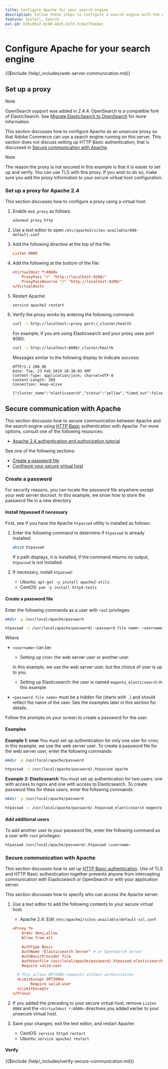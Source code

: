```yaml
---
title: Configure Apache for your search engine
description: Follow these steps to configure a search engine with the Apache web server for on-premises installations of Adobe Commerce.
feature: Install, Search
exl-id: b35c95a7-0c00-48e5-b37d-7c9e17feebec
---
```

# Configure Apache for your search engine

{{$include /help/_includes/web-server-communication.md}}

## Set up a proxy

>[!NOTE]
>
>OpenSearch support was added in 2.4.4. OpenSearch is a compatible fork of ElasticSearch. See [Migrate ElasticSearch to OpenSearch](../../../upgrade/prepare/opensearch-migration.md) for more information.

This section discusses how to configure Apache as an *unsecure* proxy so that Adobe Commerce can use a search engine running on this server. This section does not discuss setting up HTTP Basic authentication; that is discussed in [Secure communication with Apache](#secure-communication-with-apache).

>[!NOTE]
>
>The reason the proxy is not secured in this example is that it is easier to set up and verify. You can use TLS with this proxy. If you wish to do so, make sure you add the proxy information to your secure virtual host configuration.

### Set up a proxy for Apache 2.4

This section discusses how to configure a proxy using a virtual host.

1. Enable `mod_proxy` as follows:

   ```bash
   a2enmod proxy_http
   ```

1. Use a text editor to open `/etc/apache2/sites-available/000-default.conf`
1. Add the following directive at the top of the file:

   ```conf
   Listen 8080
   ```

1. Add the following at the bottom of the file:

   ```conf
   <VirtualHost *:8080>
       ProxyPass "/" "http://localhost:9200/"
       ProxyPassReverse "/" "http://localhost:9200/"
   </VirtualHost>
   ```

1. Restart Apache:

   ```bash
   service apache2 restart
   ```

1. Verify the proxy works by entering the following command:

   ```bash
   curl -i http://localhost:<proxy port>/_cluster/health
   ```

   For example, if you are using Elasticsearch and your proxy uses port 8080:

   ```bash
   curl -i http://localhost:8080/_cluster/health
   ```

   Messages similar to the following display to indicate success:

   ```terminal
   HTTP/1.1 200 OK
   Date: Tue, 23 Feb 2019 20:38:03 GMT
   Content-Type: application/json; charset=UTF-8
   Content-Length: 389
   Connection: keep-alive

   {"cluster_name":"elasticsearch","status":"yellow","timed_out":false,"number_of_nodes":1,"number_of_data_nodes":1,"active_primary_shards":5,"active_shards":5,"relocating_shards":0,"initializing_shards":0,"unassigned_shards":5,"delayed_unassigned_shards":0,"number_of_pending_tasks":0,"number_of_in_flight_fetch":0,"task_max_waiting_in_queue_millis":0,"active_shards_percent_as_number":50.0}
   ```

## Secure communication with Apache

This section discusses how to secure communication between Apache and the search engine using [HTTP Basic](https://datatracker.ietf.org/doc/html/rfc2617) authentication with Apache. For more options, consult one of the following resources:

*  [Apache 2.4 authentication and authorization tutorial](https://httpd.apache.org/docs/2.4/howto/auth.html)

See one of the following sections:

*  [Create a password file](#create-a-password)
*  [Configure your secure virtual host](#secure-communication-with-apache)

### Create a password

For security reasons, you can locate the password file anywhere except your web server docroot. In this example, we show how to store the password file in a new directory.

#### Install htpasswd if necessary

First, see if you have the Apache `htpasswd` utility is installed as follows:

1. Enter the following command to determine if `htpasswd` is already installed:

   ```bash
   which htpasswd
   ```

   If a path displays, it is installed; if the command returns no output, `htpasswd` is not installed.

1. If necessary, install `htpasswd`:

   *  Ubuntu: `apt-get -y install apache2-utils`
   *  CentOS: `yum -y install httpd-tools`

#### Create a password file

Enter the following commands as a user with `root` privileges:

```bash
mkdir -p /usr/local/apache/password
```

```bash
htpasswd -c /usr/local/apache/password/.<password file name> <username>
```

Where

*  `<username>` can be:

    *  Setting up cron: the web server user or another user.

      In this example, we use the web server user, but the choice of user is up to you.

    *  Setting up Elasticsearch: the user is named `magento_elasticsearch` in this example

*  `<password file name>` must be a hidden file (starts with `.`) and should reflect the name of the user. See the examples later in this section for details.

Follow the prompts on your screen to create a password for the user.

#### Examples

**Example 1: cron**
You must set up authentication for only one user for cron; in this example, we use the web server user. To create a password file for the web server user, enter the following commands:

```bash
mkdir -p /usr/local/apache/password
```

```bash
htpasswd -c /usr/local/apache/password/.htpasswd apache
```

**Example 2: Elasticsearch**
You must set up authentication for two users: one with access to nginx and one with access to Elasticsearch. To create password files for these users, enter the following commands:

```bash
mkdir -p /usr/local/apache/password
```

```bash
htpasswd -c /usr/local/apache/password/.htpasswd_elasticsearch magento_elasticsearch
```

#### Add additional users

To add another user to your password file, enter the following command as a user with `root` privileges:

```bash
htpasswd /usr/local/apache/password/.htpasswd <username>
```

### Secure communication with Apache

This section discusses how to set up [HTTP Basic authentication](https://httpd.apache.org/docs/2.2/howto/auth.html). Use of TLS and HTTP Basic authentication together prevents anyone from intercepting communication with Elasticsearch or OpenSearch or with your application server.

This section discusses how to specify who can access the Apache server.

1. Use a text editor to add the following contents to your secure virtual host.

   *  Apache 2.4: Edit `/etc/apache2/sites-available/default-ssl.conf`

   ```conf
   <Proxy *>
       Order deny,allow
       Allow from all

       AuthType Basic
       AuthName "Elasticsearch Server" # or OpenSearch Server
       AuthBasicProvider file
       AuthUserFile /usr/local/apache/password/.htpasswd_elasticsearch
       Require valid-user

     # This allows OPTIONS-requests without authorization
     <LimitExcept OPTIONS>
           Require valid-user
     </LimitExcept>
   </Proxy>
   ```

1. If you added the preceding to your secure virtual host, remove `Listen 8080` and the `<VirtualHost *:8080>` directives you added earlier to your unsecure virtual host.

1. Save your changes, exit the text editor, and restart Apache:

   *  CentOS: `service httpd restart`
   *  Ubuntu: `service apache2 restart`

#### Verify

{{$include /help/_includes/verify-secure-communication.md}}
